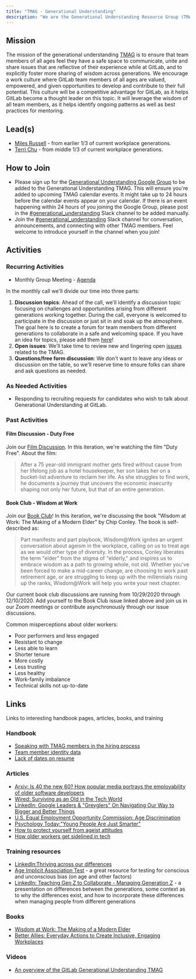 ```yaml
---
title: "TMAG - Generational Understanding"
description: "We are the Generational Understanding Resource Group (TMAG) founded in the summer of 2020. Learn more!"
---
```


## Mission

The mission of the generational understanding [TMAG](/handbook/company/culture/inclusion/erg-guide/) is to ensure that team members of all ages feel they have a safe space to communicate, unite and share issues that are reflective of their experience while at GitLab, and to explicitly foster more sharing of wisdom across generations. We encourage a work culture where GitLab team members of all ages are valued, empowered, and given opportunities to develop and contribute to their full potential. This culture will be a competitive advantage for GitLab, as it helps GitLab become a thought leader on this topic. It will leverage the wisdom of all team members, as it helps identify ongoing patterns as well as best practices for mentoring.

## Lead(s)

- [Miles Russell](https://gitlab.com/mdrussell) - from earlier 1/3 of current workplace generations.
- [Terri Chu](https://gitlab.com/terrichu) - from middle 1/3 of current workplace generations.

## How to Join

- Please sign up for the [Generational Understanding Google Group](https://groups.google.com/a/gitlab.com/g/Generational_Differences_ERG) to be added to the Generational Understanding TMAG. This will ensure you're added to upcoming TMAG calendar events. It might take up to 24 hours before the calendar events appear on your calendar. If there is an event happening within 24 hours of you joining the Google Group, please post in the [#generational_understanding](https://gitlab.slack.com/archives/C014A4NNVG8/p1596576533036100) Slack channel to be added manually.
- Join the [#generational_understanding](https://gitlab.slack.com/archives/C014A4NNVG8/p1596576533036100) Slack channel for conversation, announcements, and connecting with other TMAG members. Feel welcome to introduce yourself in the channel when you join!

## Activities

### Recurring Activities

- Monthly Group Meeting - [Agenda](https://docs.google.com/document/d/1h81q60KnCJFsATKjZKOFglBmgkv8TlGrKY8punX2SEg/edit#heading=h.hypr6mscnzqs)

In the monthly call we'll divide our time into three parts:

1. **Discussion topics**: Ahead of the call, we'll identify a discussion topic focusing on challenges and opportunities arising from different generations working together. During the call, everyone is welcomed to participate in the discussion or just sit in and soak up the atmosphere. The goal here is to create a forum for team members from different generations to collaborate in a safe and welcoming space. If you have an idea for topics, please add them [here](https://gitlab.com/gitlab-com/generational-understanding-tmrg/-/issues/19)!
1. **Open issues**: We'll take time to review new and lingering open [issues](https://gitlab.com/gitlab-com/generational-understanding-tmrg/-/issues/?sort=created_date&state=opened&first_page_size=100) related to the TMAG.
1. **Questions/free form discussion**: We don't want to leave any ideas or discussion on the table, so we'll reserve time to ensure folks can share and ask questions as needed.

### As Needed Activities

- Responding to recruiting requests for candidates who wish to talk about Generational Understanding at GitLab.

### Past Activities

#### Film Discussion - Duty Free

Join our [Film Discussion](https://gitlab.com/gitlab-com/book-clubs/-/issues/26). In this iteration, we're watching the film "Duty Free". About the film:

> After a 75 year-old immigrant mother gets fired without cause from her lifelong job as a hotel housekeeper, her son takes her on a bucket-list adventure to reclaim her life. As she struggles to find work, he documents a journey that uncovers the economic insecurity shaping not only her future, but that of an entire generation.

#### Book Club - Wisdom at Work

Join our [Book Club](https://gitlab.com/gitlab-com/book-clubs/-/issues/13)! In this iteration, we're discussing the book "Wisdom at Work: The Making of a Modern Elder" by Chip Conley. The book is self-described as:

> Part manifesto and part playbook, Wisdom@Work ignites an urgent conversation about ageism in the workplace, calling on us to treat age as we would other type of diversity. In the process, Conley liberates the term "elder" from the stigma of "elderly," and inspires us to embrace wisdom as a path to growing whole, not old. Whether you've been forced to make a mid-career change, are choosing to work past retirement age, or are struggling to keep up with the millennials rising up the ranks, Wisdom@Work will help you write your next chapter.

Our current book club discussions are running from 10/29/2020 through 12/10/2020. Add yourself to the Book Club issue linked above and join us in our Zoom meetings or contribute asynchronously through our issue discussions.

Common misperceptions about older workers:

- Poor performers and less engaged
- Resistant to change
- Less able to learn
- Shorter tenure
- More costly
- Less trusting
- Less healthy
- Work-family imbalance
- Technical skills not up-to-date

## Links

Links to interesting handbook pages, articles, books, and training

### Handbook

- [Speaking with TMAG members in the hiring process](/handbook/company/culture/inclusion/talent-acquisition-initiatives/#speaking-with-tmrg-members-in-the-hiring-process)
- [Team member identity data](/handbook/company/culture/inclusion/identity-data/)
- [Lack of dates on resume](/handbook/company/culture/inclusion/talent-acquisition-initiatives/#lack-of-dates-on-your-resume)

### Articles

- [Arxiv: Is 40 the new 60? How popular media portrays the employability of older software developers](https://arxiv.org/ftp/arxiv/papers/2004/2004.05847.pdf)
- [Wired: Surviving as an Old in the Tech World](https://www.wired.com/story/surviving-as-an-old-in-the-tech-world/)
- [LinkedIn: Google Leaders & "Greyglers"​ On Navigating Our Way to Bigger and Better Things](https://www.linkedin.com/pulse/google-leaders-greyglers-navigating-our-way-bigger-better-tracy-wilk/)
- [U.S. Equal Employment Opportunity Commission: Age Discrimination](https://www.eeoc.gov/age-discrimination)
- [Psychology Today:"Young People Are Just Smarter"](https://www.psychologytoday.com/us/blog/boomers-30/201710/young-people-are-just-smarter)
- [How to protect yourself from ageist attitudes](https://www.theguardian.com/careers/2017/apr/27/how-to-protect-yourself-from-ageist-attitudes)
- [How older workers get sidelined in tech](https://web.archive.org/web/20240223232547/https://www.protocol.com/workplace/ageism-tech-workers)

### Training resources

- [LinkedIn:Thriving across our differences](https://www.linkedin.com/learning/confronting-bias-thriving-across-our-differences/outro-with-arianna-huffington)
- [Age Implicit Association Test](https://implicit.harvard.edu/implicit/takeatest.html) - a great resource for testing for conscious and unconscious bias (on age and other factors)
- [LinkedIn: Teaching Gen Z to Collaborate - Managing Generation Z](https://www.linkedin.com/learning/managing-generation-z/teaching-gen-z-to-collaborate) - a presentation on differences between the generations, some context as to why the differences exist, and how to incorporate these differences when managing people from different generations

### Books

- [Wisdom at Work: The Making of a Modern Elder](https://www.amazon.com/Wisdom-Work-Making-Modern-Elder/dp/0525572902)
- [Better Allies: Everyday Actions to Create Inclusive, Engaging Workplaces](https://www.amazon.com/gp/product/1732723311/)

### Videos

- [An overview of the GitLab Generational Understanding TMAG](https://www.youtube.com/watch?v=6eke5700KWc)

